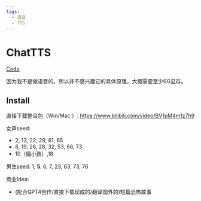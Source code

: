 ```yaml
---
tags:
  - 语音
  - TTS
---
```


# ChatTTS

[Code](https://github.com/2noise/ChatTTS)

因为我不是做语音的，所以并不感兴趣它的具体原理，大概需要至少6G显存。

## Install

直接下载整合包（Win/Mac ）: https://www.bilibili.com/video/BV1pM4m1z7h9

女声seed:
- 2, 13, 22, 29, 61, 65
- 8, 19, 26, 28, 32, 53, 66, 73
- 10（偏小孩）,18

男生seed:
1, **5**, 6, 7, 23, 63, 73, 76

商业Idea:
- (配合GPT4创作/直接下载现成的/翻译国外的)短篇恐怖故事
